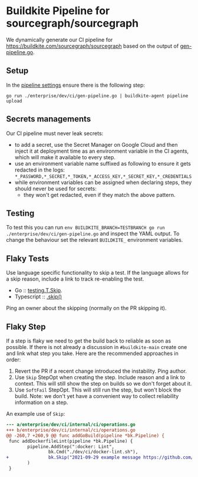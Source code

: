 # Buildkite Pipeline for sourcegraph/sourcegraph

We dynamically generate our CI pipeline for https://buildkite.com/sourcegraph/sourcegraph based on the output of [gen-pipeline.go](./gen-pipeline.go).

## Setup

In the [pipeline settings](https://buildkite.com/sourcegraph/sourcegraph/settings) ensure there is the following step:

```shell
go run ./enterprise/dev/ci/gen-pipeline.go | buildkite-agent pipeline upload
```

## Secrets managements

Our CI pipeline must never leak secrets:

- to add a secret, use the Secret Manager on Google Cloud and then inject it at deployment time as an environment variable in the CI agents, which will make it available to every step.
- use an environment variable name suffixed as following to ensure it gets redacted in the logs: `*_PASSWORD,*_SECRET,*_TOKEN,*_ACCESS_KEY,*_SECRET_KEY,*_CREDENTIALS`
- while environment variables can be assigned when declaring steps, they should never be used for secrets:
  - they won't get redacted, even if they match the above pattern.

## Testing

To test this you can run `env BUILDKITE_BRANCH=TESTBRANCH go run ./enterprise/dev/ci/gen-pipeline.go` and inspect the YAML output. To change the behaviour set the relevant `BUILDKITE_` environment variables.

## Flaky Tests

Use language specific functionality to skip a test. If the language allows for a skip reason, include a link to track re-enabling the test.

- Go :: [testing.T.Skip](https://pkg.go.dev/testing#hdr-Skipping).
- Typescript :: [.skip()](https://mochajs.org/#inclusive-tests)

Ping an owner about the skipping (normally on the PR skipping it).

## Flaky Step

If a step is flaky we need to get the build back to reliable as soon as possible. If there is not already a discussion in `#buildkite-main` create one and link what step you take. Here are the recommended approaches in order:

1. Revert the PR if a recent change introduced the instability. Ping author.
2. Use `Skip` StepOpt when creating the step. Include reason and a link to context. This will still show the step on builds so we don't forget about it.
3. Use `SoftFail` StepOpt. This will still run the step, but won't block the build. Note: we don't yet have a convenient way to collect reliability information on a step.

An example use of `Skip`:

```diff
--- a/enterprise/dev/ci/internal/ci/operations.go
+++ b/enterprise/dev/ci/internal/ci/operations.go
@@ -260,7 +260,9 @@ func addGoBuild(pipeline *bk.Pipeline) {
 func addDockerfileLint(pipeline *bk.Pipeline) {
        pipeline.AddStep(":docker: Lint",
                bk.Cmd("./dev/ci/docker-lint.sh"),
+               bk.Skip("2021-09-29 example message https://github.com/sourcegraph/sourcegraph/issues/123"),
        )
 }
```
